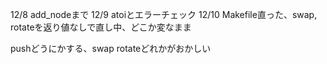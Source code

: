 12/8 add_nodeまで
12/9 atoiとエラーチェック
12/10 Makefile直った、swap, rotateを返り値なしで直し中、どこか変なまま

pushどうにかする、swap rotateどれかがおかしい
